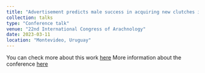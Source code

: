 ```yaml
---
title: "Advertisement predicts male success in acquiring new clutches in a Neotropical arachnid with exclusive paternal care"
collection: talks
type: "Conference talk"
venue: "22nd International Congress of Arachnology"
date: 2023-03-11
location: "Montevideo, Uruguay"
---
```


You can check more about this work [here](http://laisgrossel.github.io/files/Grossel-Machado_2025.pdf)
More information about the conference [here](https://arachnology.org/22nd-ica-2023.html)

